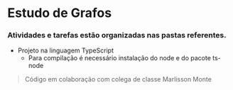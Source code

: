 # Estudo de Grafos

### Atividades e tarefas estão organizadas nas pastas referentes.

- Projeto na linguagem TypeScript
  - Para compilação é necessário instalação do node e do pacote ts-node

> Código em colaboração com colega de classe Marlisson Monte